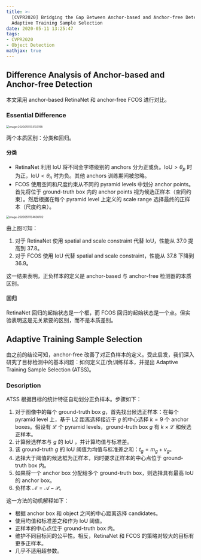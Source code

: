```yaml
---
title: >-
  [CVPR2020] Bridging the Gap Between Anchor-based and Anchor-free Detection via
  Adaptive Training Sample Selection
date: 2020-05-11 13:25:47
tags:
- CVPR2020
- Object Detection
mathjax: true
---
```


## Difference Analysis of Anchor-based and Anchor-free Detection

本文采用 anchor-based RetinaNet 和 anchor-free FCOS 进行对比。

### Essential Difference

<img src="https://i.loli.net/2020/05/11/Y9NhOIdXCUL4G1u.png" alt="image-20200511133103158" style="zoom:50%;" />

两个本质区别：分类和回归。

#### 分类

- RetinaNet 利用 IoU 将不同金字塔级别的 anchors 分为正或负。$\text{IoU} > \theta_p$ 时为正，$\text{IoU} < \theta_n$ 时为负。其他 anchors 训练期间被忽略。
- FCOS 使用空间和尺度约束从不同的 pyramid levels 中划分 anchor points。首先将位于 ground-truth box 内的 anchor points 视为候选正样本（空间约束）。然后根据在每个 pyramid level 上定义的 scale range 选择最终的正样本（尺度约束）。

<img src="https://i.loli.net/2020/05/11/NJAYHuoeL7gp4Tb.png" alt="image-20200511134636102" style="zoom:50%;" />

由上图可知：

1. 对于 RetinaNet 使用 spatial and scale constraint 代替 IoU，性能从 37.0 提高到 37.8。
2. 对于 FCOS 使用 IoU 代替 spatial and scale constraint，性能从 37.8 下降到 36.9。

这一结果表明，正负样本的定义是 anchor-based 与 anchor-free 检测器的本质区别。

#### 回归

RetinaNet 回归的起始状态是一个框，而 FCOS 回归的起始状态是一个点。但实验表明这是无关紧要的区别，而不是本质差别。

## Adaptive Training Sample Selection

由之前的结论可知，anchor-free 改善了对正负样本的定义。受此启发，我们深入研究了目标检测中的基本问题：如何定义正/负训练样本，并提出 Adaptive Training Sample Selection (ATSS)。

### Description

ATSS 根据目标的统计特征自动划分正负样本。步骤如下：

1. 对于图像中的每个 ground-truth box $g$，首先找出候选正样本：在每个 pyramid level 上，基于 L2 距离选择接近于 $g$ 的中心选择 $k=9$ 个 anchor boxes。假设有 $\mathcal L$ 个 pyramid levels，ground-truth box $g$ 有 $k\times \mathcal L$ 和候选正样本。
2. 计算候选样本与 $g$ 的 IoU ，并计算均值与标准差。
3. 该 ground-truth $g$ 的 IoU 阈值为均值与标准差之和：$t_g=m_g+v_g$。
4. 选择大于阈值的候选框为正样本，同时要求正样本的中心点位于 ground-truth box 内。
5. 如果将一个 anchor box 分配给多个 ground-truth box，则选择具有最高 IoU 的 anchor box。
6. 负样本 $\mathcal{N=A-P}$。

这一方法的动机解释如下：

- 根据 anchor box 和 object 之间的中心距离选择 candidates。
- 使用均值和标准差之和作为 IoU 阈值。
- 正样本的中心点位于 ground-truth box 内。
- 维护不同目标间的公平性。相反，RetinaNet 和  FCOS 的策略对较大的目标有更多正样本。
- 几乎不适用超参数。
